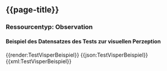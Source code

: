 ## {{page-title}}

### Ressourcentyp: Observation

#### Beispiel des Datensatzes des Tests zur visuellen Perzeption

<tabs>
    <tab title="Übersicht">      
        {{render:TestVisperBeispiel}}
    </tab>
    <tab title="JSON">
        {{json:TestVisperBeispiel}}
    </tab>
    <tab title="XML">
        {{xml:TestVisperBeispiel}}
    </tab>
</tabs>